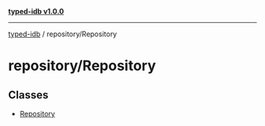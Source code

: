 [**typed-idb v1.0.0**](../../README.md)

***

[typed-idb](../../modules.md) / repository/Repository

# repository/Repository

## Classes

- [Repository](classes/Repository.md)
